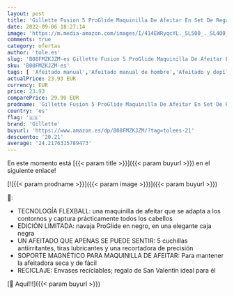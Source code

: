 ```yaml
---
layout: post
title: 'Gillette Fusion 5 ProGlide Maquinilla De Afeitar En Set De Regalo Hombre Premium + 4 Cuchillas de Recambio + Soporte Magnético - Negro - Edición Limitada De Lujo'
date: 2022-09-06 18:27:14
image: 'https://m.media-amazon.com/images/I/414EWRyqcYL._SL500_._SL400_.jpg'
comments: true
category: ofertas
author: 'tole.es'
slug: 'B08FMZKJZM-es Gillette Fusion 5 ProGlide Maquinilla De Afeitar En Set De...'
sku: 'B08FMZKJZM-es'
tags: [ 'Afeitado manual','Afeitado manual de hombre','Afeitado y depilación','Belleza','Cuchillas de afeitar para hombre','de','gillette','regalo','set','🇪🇸', ]
actualPrice: 23.93 EUR
currency: EUR
price: 23.93
comparePrice: 29.99 EUR
prodname: 'Gillette Fusion 5 ProGlide Maquinilla De Afeitar En Set De Regalo Hombre Premium + 4 Cuchillas de Recambio + Soporte Magnético - Negro - Edición Limitada De Lujo'
country: 'es'
flag: '🇪🇸'
brand: 'Gillette'
buyurl: 'https://www.amazon.es/dp/B08FMZKJZM/?tag=tolees-21'
descuento: '20.21'
average: '24.2176315789473'
---
```


En este momento está [{{< param title >}}]({{< param buyurl >}}) en el siguiente enlace!

[![{{< param prodname >}}]({{< param image >}})]({{< param buyurl >}})

🔎:

- TECNOLOGÍA FLEXBALL: una maquinilla de afeitar que se adapta a los contornos y captura prácticamente todos los cabellos
- EDICIÓN LIMITADA: navaja ProGlide en negro, en una elegante caja negra
- UN AFEITADO QUE APENAS SE PUEDE SENTIR: 5 cuchillas antiirritantes, tiras lubricantes y una recortadora de precisión
- SOPORTE MAGNÉTICO PARA MAQUINILLA DE AFEITAR: Para mantener la afeitadora seca y de fácil
- RECICLAJE: Envases reciclables; regalo de San Valentín ideal para él

[🛒 Aquí!!!]({{< param buyurl >}})
